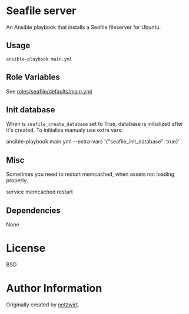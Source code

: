 # Seafile server

An Ansible playbook that installs a Seafile fileserver for Ubuntu.

## Usage

    ansible-playbook main.yml

## Role Variables

See [roles/seafile/defaults/main.yml](https://github.com/Andy-ch/ansible-seafile/blob/master/roles/seafile/defaults/main.yml)

## Init database

When is `seafile_create_database` set to True, database is initialized after it's created.
To initialize manualy use extra vars:
 
   ansible-playbook main.yml --extra-vars '{"seafile_init_database": true}'

## Misc

Sometimes you need to restart memcached, when assets not loading properly.

   service memcached restart

## Dependencies

None

# License

BSD

# Author Information

Originally created by [netzwirt](https://github.com/netzwirt).


